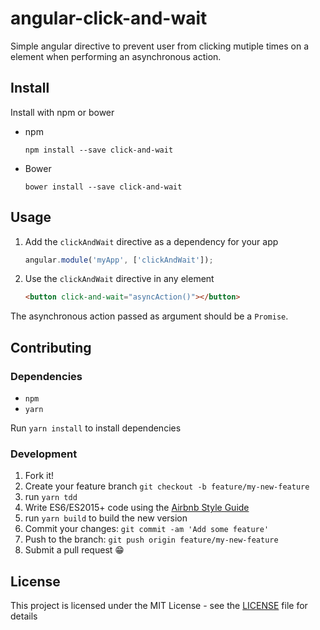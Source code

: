 # angular-click-and-wait
Simple angular directive to prevent user from clicking mutiple times on a element when performing an asynchronous action.

## Install
Install with npm or bower

- npm
    
    `npm install --save click-and-wait`

- Bower
    
    `bower install --save click-and-wait`

## Usage
1. Add the `clickAndWait` directive as a dependency for your app

    ```javascript
    angular.module('myApp', ['clickAndWait']);
    ```
    
2. Use the `clickAndWait` directive in any element

    ```html
    <button click-and-wait="asyncAction()"></button>
    ```

The asynchronous action passed as argument should be a `Promise`. 


## Contributing

### Dependencies
- `npm`
- `yarn`

Run `yarn install` to install dependencies

### Development

1. Fork it!
2. Create your feature branch `git checkout -b feature/my-new-feature`
4. run `yarn tdd`
5. Write ES6/ES2015+ code using the [Airbnb Style Guide](https://github.com/airbnb/javascript)
6. run `yarn build` to build the new version
7. Commit your changes: `git commit -am 'Add some feature'`
8. Push to the branch: `git push origin feature/my-new-feature`
9. Submit a pull request 😁

## License

This project is licensed under the MIT License - see the [LICENSE](LICENSE) file for details
